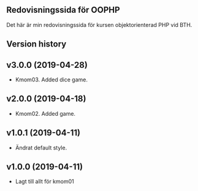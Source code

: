 Redovisningssida för OOPHP
----------------

Det här är min redovisningssida för kursen objektorienterad PHP vid BTH.

Version history
---------------
## v3.0.0 (2019-04-28)
* Kmom03. Added dice game.

## v2.0.0 (2019-04-18)
* Kmom02. Added game.

## v1.0.1 (2019-04-11)
* Ändrat default style.


## v1.0.0 (2019-04-11)
* Lagt till allt för kmom01
